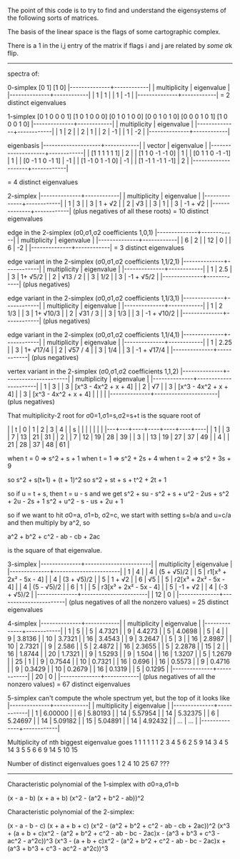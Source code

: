 
The point of this code is to try to find and understand the
eigensystems of the following sorts of matrices.

The basis of the linear space is the flags of some cartographic
complex.

There is a 1 in the i,j entry of the matrix if flags i and j are
related by *some* σk flip.

---

spectra of:

0-simplex
[0 1]
[1 0]
|--------------+------------|
| multiplicity | eigenvalue |
|--------------+------------|
|            1 |          1 |
|            1 |         -1 |
|--------------+------------|
= 2 distinct eigenvalues

1-simplex
[0 1 0 0 0 1]
[1 0 1 0 0 0]
[0 1 0 1 0 0]
[0 0 1 0 1 0]
[0 0 0 1 0 1]
[1 0 0 0 1 0]
|--------------+------------|
| multiplicity | eigenvalue |
|--------------+------------|
|            1 |          2 |
|            2 |          1 |
|            2 |         -1 |
|            1 |         -2 |
|--------------+------------|

eigenbasis
|--------------------+------------|
| vector             | eigenvalue |
|--------------------+------------|
| [1  1  1  1  1  1] |          2 |
| [1  1  0 -1 -1  0] |          1 |
| [0  1  1  0 -1 -1] |          1 |
| [0 -1  1  0 -1  1] |         -1 |
| [1 -1  0  1 -1  0] |         -1 |
| [1 -1  1 -1  1 -1] |          2 |
|--------------------+------------|

= 4 distinct eigenvalues

2-simplex
|--------------+------------|
| multiplicity | eigenvalue |
|--------------+------------|
|            1 | 3          |
|            3 | 1 + √2     |
|            2 | √3         |
|            3 | 1          |
|            3 | -1 + √2    |
|--------------+------------|
(plus negatives of all these roots)
= 10 distinct eigenvalues

edge in the 2-simplex (σ0,σ1,σ2 coefficients 1,0,1)
|--------------+------------|
| multiplicity | eigenvalue |
|--------------+------------|
|            6 |          2 |
|           12 |          0 |
|            6 |         -2 |
|--------------+------------|
= 3 distinct eigenvalues

edge variant in the 2-simplex (σ0,σ1,σ2 coefficients 1,1/2,1)
|--------------+------------|
| multiplicity | eigenvalue |
|--------------+------------|
|            1 | 2.5        |
|            3 | 1+ √5/2    |
|            2 | √13 / 2    |
|            3 | 1/2        |
|            3 | -1 + √5/2  |
|--------------+------------|
(plus negatives)

edge variant in the 2-simplex (σ0,σ1,σ2 coefficients 1,1/3,1)
|--------------+------------|
| multiplicity | eigenvalue |
|--------------+------------|
|            1 | 2 1/3      |
|            3 | 1+ √10/3   |
|            2 | √31 / 3    |
|            3 | 1/3        |
|            3 | -1 + √10/2 |
|--------------+------------|
(plus negatives)

edge variant in the 2-simplex (σ0,σ1,σ2 coefficients 1,1/4,1)
|--------------+------------|
| multiplicity | eigenvalue |
|--------------+------------|
|            1 | 2.25       |
|            3 | 1+ √17/4   |
|            2 | √57 / 4    |
|            3 | 1/4        |
|            3 | -1 + √17/4 |
|--------------+------------|
(plus negatives)

vertex variant in the 2-simplex (σ0,σ1,σ2 coefficients 1,1,2)
|--------------+----------------------|
| multiplicity | eigenvalue           |
|--------------+----------------------|
|            1 | 3                    |
|            3 | [x^3 - 4x^2 + x + 4] |
|            2 | √7                   |
|            3 | [x^3 - 4x^2 + x + 4] |
|            3 | [x^3 - 4x^2 + x + 4] |
|              |                      |
|--------------+----------------------|
(plus negatives)


That multiplicity-2 root for σ0=1,σ1=s,σ2=s+t is the square root of

|   | t |  0 |  1 |  2 |  3 |  4 |
| s |   |    |    |    |    |    |
|---+---+----+----+----+----+----|
| 1 |   |  3 |  7 | 13 | 21 | 31 |
| 2 |   |  7 | 12 | 19 | 28 | 39 |
| 3 |   | 13 | 19 | 27 | 37 | 49 |
| 4 |   | 21 | 28 | 37 | 48 | 61 |

when t = 0 => s^2 + s + 1
when t = 1 => s^2 + 2s + 4
when t = 2 => s^2 + 3s + 9

so s^2 + s(t+1) + (t + 1)^2
so s^2 + st + s + t^2 + 2t + 1

so if u = t + s, then t = u - s and we get
s^2 + su - s^2 + s + u^2 - 2us + s^2 + 2u - 2s + 1
s^2 + u^2 - s - us + 2u + 1

so if we want to hit σ0=a, σ1=b, σ2=c, we start with
setting s=b/a and u=c/a and then multiply by a^2, so

a^2 + b^2 + c^2 - ab - cb + 2ac

is the square of that eigenvalue.


3-simplex
|--------------+-----------------------|
| multiplicity | eigenvalue            |
|--------------+-----------------------|
|            1 | 4                     |
|            4 | (5 + √5)/2            |
|            5 | r1[x³ + 2x² - 5x - 4] |
|            4 | (3 + √5)/2            |
|            5 | 1 + √2                |
|            6 | √5                    |
|            5 | r2[x³ + 2x² - 5x - 4] |
|            4 | (5 - √5)/2            |
|            6 | 1                     |
|            5 | r3[x³ + 2x² - 5x - 4] |
|            5 | -1 + √2               |
|            4 | (-3 + √5)/2           |
|--------------+-----------------------|
|           12 | 0                     |
|--------------+-----------------------|
(plus negatives of all the nonzero values)
= 25 distinct eigenvalues

4-simplex
|--------------+------------|
| multiplicity | eigenvalue |
|--------------+------------|
|            1 |          5 |
|            5 |     4.7321 |
|            9 |     4.4273 |
|            5 |     4.0698 |
|            5 |          4 |
|            9 |     3.8136 |
|           10 |     3.7321 |
|           16 |     3.4543 |
|            9 |     3.2647 |
|            5 |          3 |
|           16 |     2.8987 |
|           10 |     2.7321 |
|            9 |      2.586 |
|            5 |     2.4872 |
|           16 |     2.3655 |
|            5 |     2.2878 |
|           15 |          2 |
|           16 |     1.8744 |
|           20 |     1.7321 |
|            9 |     1.5293 |
|            9 |      1.504 |
|           16 |     1.3207 |
|            5 |     1.2679 |
|           25 |          1 |
|            9 |     0.7544 |
|           10 |     0.7321 |
|           16 |      0.696 |
|           16 |     0.5573 |
|            9 |     0.4716 |
|            9 |     0.3429 |
|           10 |     0.2679 |
|           16 |     0.1319 |
|            5 |     0.1295 |
|--------------+------------|
|           20 |          0 |
|--------------+------------|
(plus negatives of all the nonzero values)
= 67 distinct eigenvalues

5-simplex can't compute the whole spectrum yet, but the top of it
looks like
|--------------+------------|
| multiplicity | eigenvalue |
|--------------+------------|
|            1 |    6.00000 |
|            6 |    5.80193 |
|           14 |    5.57954 |
|           14 |    5.32375 |
|            6 |    5.24697 |
|           14 |    5.09182 |
|           15 |    5.04891 |
|           14 |    4.92432 |
|          ... |        ... |
|--------------+------------|

Multiplicity of nth biggest eigenvalue goes
1 1 1 1 1  1
  2 3 4 5  6
    2 5 9  14
    3 4 5  14
    3 5 5  6
      6 9  14
      5 10 15

Number of distinct eigenvalues goes
1 2 4 10 25 67 ???

---

Characteristic polynomial of the 1-simplex with σ0=a,σ1=b

(x - a - b)
(x + a + b)
(x^2 - (a^2 + b^2 - ab))^2

Characteristic polynomial of the 2-simplex:

(x - a - b - c)
(x + a + b + c)
(x^2 - (a^2 + b^2 + c^2 - ab - cb + 2ac))^2
(x^3 + (a + b + c)x^2 - (a^2 + b^2 + c^2 - ab - bc - 2ac)x - (a^3 + b^3 + c^3 - ac^2 - a^2c))^3
(x^3 - (a + b + c)x^2 - (a^2 + b^2 + c^2 - ab - bc - 2ac)x + (a^3 + b^3 + c^3 - ac^2 - a^2c))^3
